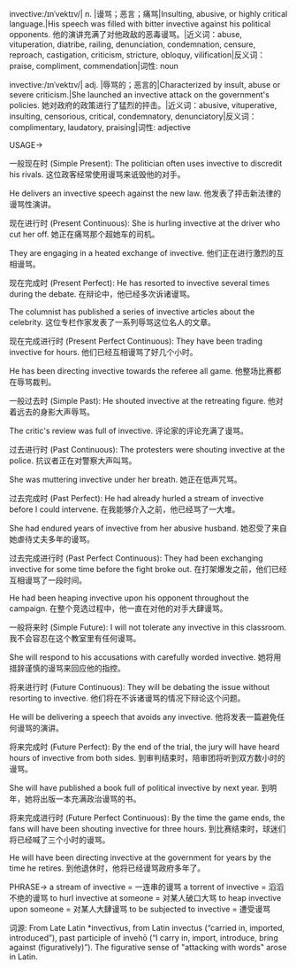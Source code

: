 invective:/ɪnˈvektɪv/| n. |谩骂；恶言；痛骂|Insulting, abusive, or highly critical language.|His speech was filled with bitter invective against his political opponents. 他的演讲充满了对他政敌的恶毒谩骂。|近义词：abuse, vituperation, diatribe, railing, denunciation, condemnation, censure, reproach, castigation, criticism, stricture, obloquy, vilification|反义词：praise, compliment, commendation|词性: noun

invective:/ɪnˈvektɪv/| adj. |辱骂的；恶言的|Characterized by insult, abuse or severe criticism.|She launched an invective attack on the government's policies. 她对政府的政策进行了猛烈的抨击。|近义词：abusive, vituperative, insulting, censorious, critical, condemnatory, denunciatory|反义词：complimentary, laudatory, praising|词性: adjective


USAGE->

一般现在时 (Simple Present):
The politician often uses invective to discredit his rivals.
这位政客经常使用谩骂来诋毁他的对手。

He delivers an invective speech against the new law.
他发表了抨击新法律的谩骂性演讲。


现在进行时 (Present Continuous):
She is hurling invective at the driver who cut her off.
她正在痛骂那个超她车的司机。

They are engaging in a heated exchange of invective.
他们正在进行激烈的互相谩骂。


现在完成时 (Present Perfect):
He has resorted to invective several times during the debate.
在辩论中，他已经多次诉诸谩骂。

The columnist has published a series of invective articles about the celebrity.
这位专栏作家发表了一系列辱骂这位名人的文章。


现在完成进行时 (Present Perfect Continuous):
They have been trading invective for hours.
他们已经互相谩骂了好几个小时。

He has been directing invective towards the referee all game.
他整场比赛都在辱骂裁判。


一般过去时 (Simple Past):
He shouted invective at the retreating figure.
他对着远去的身影大声辱骂。

The critic's review was full of invective.
评论家的评论充满了谩骂。


过去进行时 (Past Continuous):
The protesters were shouting invective at the police.
抗议者正在对警察大声叫骂。

She was muttering invective under her breath.
她正在低声咒骂。


过去完成时 (Past Perfect):
He had already hurled a stream of invective before I could intervene.
在我能够介入之前，他已经骂了一大堆。

She had endured years of invective from her abusive husband.
她忍受了来自她虐待丈夫多年的谩骂。


过去完成进行时 (Past Perfect Continuous):
They had been exchanging invective for some time before the fight broke out.
在打架爆发之前，他们已经互相谩骂了一段时间。

He had been heaping invective upon his opponent throughout the campaign.
在整个竞选过程中，他一直在对他的对手大肆谩骂。


一般将来时 (Simple Future):
I will not tolerate any invective in this classroom.
我不会容忍在这个教室里有任何谩骂。

She will respond to his accusations with carefully worded invective.
她将用措辞谨慎的谩骂来回应他的指控。


将来进行时 (Future Continuous):
They will be debating the issue without resorting to invective.
他们将在不诉诸谩骂的情况下辩论这个问题。

He will be delivering a speech that avoids any invective.
他将发表一篇避免任何谩骂的演讲。


将来完成时 (Future Perfect):
By the end of the trial, the jury will have heard hours of invective from both sides.
到审判结束时，陪审团将听到双方数小时的谩骂。

She will have published a book full of political invective by next year.
到明年，她将出版一本充满政治谩骂的书。


将来完成进行时 (Future Perfect Continuous):
By the time the game ends, the fans will have been shouting invective for three hours.
到比赛结束时，球迷们将已经喊了三个小时的谩骂。

He will have been directing invective at the government for years by the time he retires.
到他退休时，他将已经谩骂政府多年了。




PHRASE->
a stream of invective = 一连串的谩骂
a torrent of invective =  滔滔不绝的谩骂
to hurl invective at someone = 对某人破口大骂
to heap invective upon someone =  对某人大肆谩骂
to be subjected to invective = 遭受谩骂

词源:  From Late Latin *invectīvus, from Latin invectus (“carried in, imported, introduced”), past participle of invehō (“I carry in, import, introduce, bring against (figuratively)”).  The figurative sense of "attacking with words" arose in Latin.
